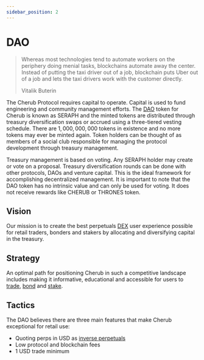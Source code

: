 ```yaml
---
sidebar_position: 2
---
```


# DAO

> Whereas most technologies tend to automate workers on the periphery doing menial tasks, blockchains automate away the center. Instead of putting the taxi driver out of a job, blockchain puts Uber out of a job and lets the taxi drivers work with the customer directly.
>
> Vitalik Buterin

The Cherub Protocol requires capital to operate. Capital is used to fund engineering and community management efforts. The [DAO](/docs/about/terminology#decentralized-autonomous-organization-dao) token for Cherub is known as SERAPH and the minted tokens are distributed through treasury diversification swaps or accrued using a three-tiered vesting schedule. There are $1,000,000,000$ tokens in existence and no more tokens may ever be minted again. Token holders can be thought of as members of a social club responsible for managing the protocol development through treasury management.

Treasury management is based on voting. Any SERAPH holder may create or vote on a proposal. Treasury diversification rounds can be done with other protocols, DAOs and venture capital. This is the ideal framework for accomplishing decentralized management. It is important to note that the DAO token has no intrinsic value and can only be used for voting. It does not receive rewards like CHERUB or THRONES token.

## Vision

Our mission is to create the best perpetuals [DEX](/docs/about/terminology#decentralized-exchange-dex) user experience possible for retail traders, bonders and stakers by allocating and diversifying capital in the treasury.

## Strategy

An optimal path for positioning Cherub in such a competitive landscape includes making it informative, educational and accessible for users to [trade](/docs/about/terminology#trade), [bond](/docs/about/terminology#bond) and [stake](/docs/about/terminology#stake).

## Tactics

The DAO believes there are three main features that make Cherub exceptional for retail use:

* Quoting perps in USD as [inverse perpetuals](/docs/inverse-perpetuals)
* Low protocol and blockchain fees
* $1$ USD trade minimum
